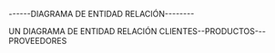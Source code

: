 ------DIAGRAMA DE ENTIDAD RELACIÓN--------

UN DIAGRAMA DE ENTIDAD RELACIÓN CLIENTES--PRODUCTOS---PROVEEDORES